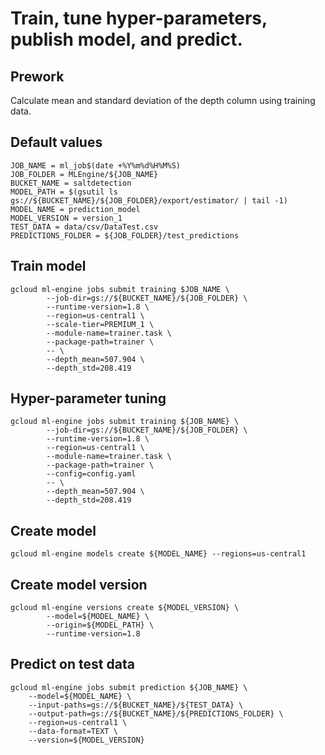 # Train, tune hyper-parameters, publish model, and predict.

## Prework
Calculate mean and standard deviation of the depth column using training data.

## Default values
```
JOB_NAME = ml_job$(date +%Y%m%d%H%M%S)
JOB_FOLDER = MLEngine/${JOB_NAME}
BUCKET_NAME = saltdetection
MODEL_PATH = $(gsutil ls gs://${BUCKET_NAME}/${JOB_FOLDER}/export/estimator/ | tail -1)
MODEL_NAME = prediction_model
MODEL_VERSION = version_1
TEST_DATA = data/csv/DataTest.csv
PREDICTIONS_FOLDER = ${JOB_FOLDER}/test_predictions
```

## Train model
```
gcloud ml-engine jobs submit training $JOB_NAME \
        --job-dir=gs://${BUCKET_NAME}/${JOB_FOLDER} \
        --runtime-version=1.8 \
        --region=us-central1 \
        --scale-tier=PREMIUM_1 \
        --module-name=trainer.task \
        --package-path=trainer \
        -- \
        --depth_mean=507.904 \
        --depth_std=208.419
```

## Hyper-parameter tuning
```
gcloud ml-engine jobs submit training ${JOB_NAME} \
        --job-dir=gs://${BUCKET_NAME}/${JOB_FOLDER} \
        --runtime-version=1.8 \
        --region=us-central1 \
        --module-name=trainer.task \
        --package-path=trainer \
        --config=config.yaml
        -- \
        --depth_mean=507.904 \
        --depth_std=208.419
```

## Create model
```
gcloud ml-engine models create ${MODEL_NAME} --regions=us-central1
```

## Create model version
```
gcloud ml-engine versions create ${MODEL_VERSION} \
        --model=${MODEL_NAME} \
        --origin=${MODEL_PATH} \
        --runtime-version=1.8
```

## Predict on test data
```
gcloud ml-engine jobs submit prediction ${JOB_NAME} \
    --model=${MODEL_NAME} \
    --input-paths=gs://${BUCKET_NAME}/${TEST_DATA} \
    --output-path=gs://${BUCKET_NAME}/${PREDICTIONS_FOLDER} \
    --region=us-central1 \
    --data-format=TEXT \
    --version=${MODEL_VERSION}
```